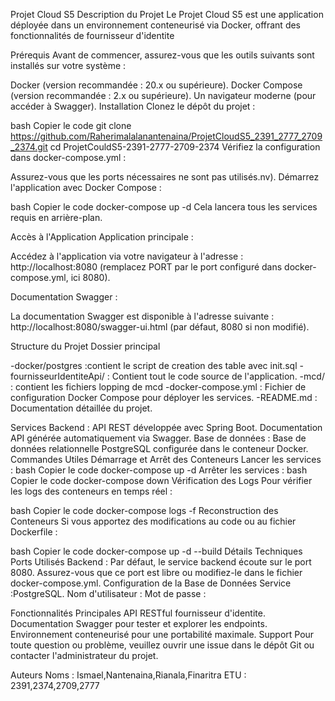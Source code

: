 Projet Cloud S5
Description du Projet
Le Projet Cloud S5 est une application déployée dans un environnement conteneurisé via Docker, offrant des fonctionnalités de fournisseur d'identite

Prérequis
Avant de commencer, assurez-vous que les outils suivants sont installés sur votre système :

Docker (version recommandée : 20.x ou supérieure).
Docker Compose (version recommandée : 2.x ou supérieure).
Un navigateur moderne (pour accéder à Swagger).
Installation
Clonez le dépôt du projet :

bash
Copier le code
git clone https://github.com/Raherimalalanantenaina/ProjetCloudS5_2391_2777_2709_2374.git
cd ProjetCouldS5-2391-2777-2709-2374
Vérifiez la configuration dans docker-compose.yml :

Assurez-vous que les ports nécessaires ne sont pas utilisés.nv).
Démarrez l'application avec Docker Compose :

bash
Copier le code
docker-compose up -d
Cela lancera tous les services requis en arrière-plan.

Accès à l'Application
Application principale :

Accédez à l'application via votre navigateur à l'adresse :
http://localhost:8080 (remplacez PORT par le port configuré dans docker-compose.yml, ici 8080).

Documentation Swagger :

La documentation Swagger est disponible à l'adresse suivante :
http://localhost:8080/swagger-ui.html (par défaut, 8080 si non modifié).

Structure du Projet
Dossier principal

-docker/postgres :contient le script de creation des table avec init.sql
-fournisseurIdentiteApi/ : Contient tout le code source de l'application.
-mcd/ : contient les fichiers lopping de mcd
-docker-compose.yml : Fichier de configuration Docker Compose pour déployer les services.
-README.md : Documentation détaillée du projet.

Services
Backend :
API REST développée avec Spring Boot.
Documentation API générée automatiquement via Swagger.
Base de données :
Base de données relationnelle PostgreSQL configurée dans le conteneur Docker.
Commandes Utiles
Démarrage et Arrêt des Conteneurs
Lancer les services :
bash
Copier le code
docker-compose up -d
Arrêter les services :
bash
Copier le code
docker-compose down
Vérification des Logs
Pour vérifier les logs des conteneurs en temps réel :

bash
Copier le code
docker-compose logs -f
Reconstruction des Conteneurs
Si vous apportez des modifications au code ou au fichier Dockerfile :

bash
Copier le code
docker-compose up -d --build
Détails Techniques
Ports Utilisés
Backend : Par défaut, le service backend écoute sur le port 8080. Assurez-vous que ce port est libre ou modifiez-le dans le fichier docker-compose.yml.
Configuration de la Base de Données
Service :PostgreSQL.
Nom d'utilisateur :
Mot de passe : 

Fonctionnalités Principales
API RESTful fournisseur d'identite.
Documentation Swagger pour tester et explorer les endpoints.
Environnement conteneurisé pour une portabilité maximale.
Support
Pour toute question ou problème, veuillez ouvrir une issue dans le dépôt Git ou contacter l'administrateur du projet.

Auteurs
Noms :  Ismael,Nantenaina,Rianala,Finaritra
ETU : 2391,2374,2709,2777
